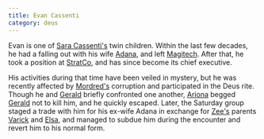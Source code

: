 ```yaml
---
title: Evan Cassenti
category: deus
---
```

Evan is one of [Sara Cassenti's](/pax/pcs/sara) twin children. Within the last few decades, he had a falling out with his wife [Adana](npc-adana), and left [Magitech](org-magitech). After that, he took a position at [StratCo](org-strat-co), and has since become its chief executive.

His activities during that time have been veiled in mystery, but he was recently affected by [Mordred's](npc-mordred) corruption and participated in the Deus rite. Though he and [Gerald](npc-gerald) briefly confronted one another, [Ariona](char-public-alex) begged [Gerald](npc-gerald) not to kill him, and he quickly escaped. Later, the Saturday group staged a trade with him for his ex-wife Adana in exchange for [Zee's](char-public-james) parents [Varick](npc-varick) and [Elsa](npc-elsa), and managed to subdue him during the encounter and revert him to his normal form.
